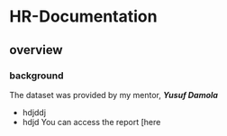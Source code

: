 # HR-Documentation
## overview
### background
The dataset was provided by my mentor, ***Yusuf Damola***
- hdjddj
- hdjd
  You can access the report [here
